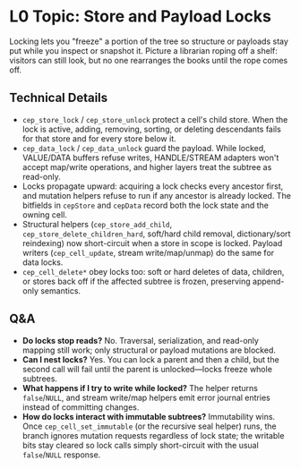 # L0 Topic: Store and Payload Locks

Locking lets you "freeze" a portion of the tree so structure or payloads stay put while you inspect or snapshot it. Picture a librarian roping off a shelf: visitors can still look, but no one rearranges the books until the rope comes off.

## Technical Details
- `cep_store_lock` / `cep_store_unlock` protect a cell's child store. When the lock is active, adding, removing, sorting, or deleting descendants fails for that store and for every store below it.
- `cep_data_lock` / `cep_data_unlock` guard the payload. While locked, VALUE/DATA buffers refuse writes, HANDLE/STREAM adapters won't accept map/write operations, and higher layers treat the subtree as read-only.
- Locks propagate upward: acquiring a lock checks every ancestor first, and mutation helpers refuse to run if any ancestor is already locked. The bitfields in `cepStore` and `cepData` record both the lock state and the owning cell.
- Structural helpers (`cep_store_add_child`, `cep_store_delete_children_hard`, soft/hard child removal, dictionary/sort reindexing) now short-circuit when a store in scope is locked. Payload writers (`cep_cell_update`, stream write/map/unmap) do the same for data locks.
- `cep_cell_delete*` obey locks too: soft or hard deletes of data, children, or stores back off if the affected subtree is frozen, preserving append-only semantics.

## Q&A
- **Do locks stop reads?** No. Traversal, serialization, and read-only mapping still work; only structural or payload mutations are blocked.
- **Can I nest locks?** Yes. You can lock a parent and then a child, but the second call will fail until the parent is unlocked—locks freeze whole subtrees.
- **What happens if I try to write while locked?** The helper returns `false`/`NULL`, and stream write/map helpers emit error journal entries instead of committing changes.
- **How do locks interact with immutable subtrees?** Immutability wins. Once `cep_cell_set_immutable` (or the recursive seal helper) runs, the branch ignores mutation requests regardless of lock state; the writable bits stay cleared so lock calls simply short-circuit with the usual `false`/`NULL` response.
